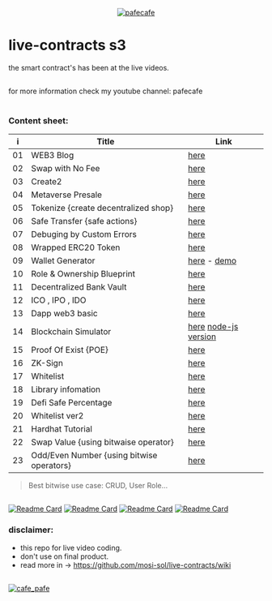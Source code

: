 <p align="center"> 
  <!-- <a href="https://twitter.com/cafe_pafe" target="blank"><img src="https://img.shields.io/twitter/follow/cafe_pafe?logo=twitter&style=plastic&labelColor=334455" alt="cafe_pafe" /></a>  --> 
<a href="https://youtube.com/pafecafe" target="blank"><img src="https://img.shields.io/badge/youtube-watch-red/follow/cafe_pafe?logo=youtube&style=plastic&logoColor=red&labelColor=334455" alt="pafecafe" /></a> 
</p>

# live-contracts s3
the smart contract's has been at the live videos.
##
for more information check my youtube channel: pafecafe

#
### Content sheet:

| i | Title | Link |
| --- | --- | --- |
| 01 | WEB3 Blog | [here](https://github.com/mosi-sol/live-contract-s3/tree/main/01-Web3%20Blog) | 
| 02 | Swap with No Fee | [here](https://github.com/mosi-sol/live-contract-s3/tree/main/02-Swap%20No%20Fee) | 
| 03 | Create2 | [here](https://github.com/mosi-sol/live-contract-s3/tree/main/03-%20Create2) | 
| 04 | Metaverse Presale | [here](https://github.com/mosi-sol/live-contract-s3/tree/main/04-Metaverse%20-%20sell%20lands%20logic) | 
| 05 | Tokenize {create decentralized shop} | [here](https://github.com/mosi-sol/live-contract-s3/tree/main/05-Tokenize) | 
| 06 | Safe Transfer {safe actions} | [here](https://github.com/mosi-sol/live-contract-s3/tree/main/06-SafeTransfer) | 
| 07 | Debuging by Custom Errors | [here](https://github.com/mosi-sol/live-contract-s3/tree/main/07-Error%20Debug) | 
| 08 | Wrapped ERC20 Token | [here](https://github.com/mosi-sol/live-contract-s3/tree/main/08-Wraped%20Token) | 
| 09 | Wallet Generator | [here](https://github.com/mosi-sol/live-contract-s3/tree/main/09-%20Wallet%20Generator%20Dapp) -  [demo](https://mosi-sol.github.io/Wallet-Web3/) | 
| 10 | Role & Ownership Blueprint | [here](https://github.com/mosi-sol/live-contract-s3/tree/main/10-Role%20base%20contract) | 
| 11 | Decentralized Bank Vault | [here](https://github.com/mosi-sol/live-contract-s3/tree/main/11-%20Decentralized%20Bank%20Vault) | 
| 12 | ICO , IPO , IDO | [here](https://github.com/mosi-sol/live-contract-s3/tree/main/12-%20ICO) | 
| 13 | Dapp web3 basic | [here](https://github.com/mosi-sol/live-contract-s3/tree/main/13-%20Dapp%20infrastructure) | 
| 14 | Blockchain Simulator | [here](https://github.com/mosi-sol/live-contract-s3/tree/main/14-Blockchain%20Simulator) [node-js version](https://github.com/mosi-sol/shell/tree/main/Blockchain%20Simulator) | 
| 15 | Proof Of Exist {POE} | [here](https://github.com/mosi-sol/live-contract-s3/tree/main/15-Proof%20of%20Exist) | 
| 16 | ZK-Sign | [here](https://github.com/mosi-sol/live-contract-s3/tree/main/16-ZK-Signature) | 
| 17 | Whitelist | [here](https://github.com/mosi-sol/live-contract-s3/tree/main/17-%20WhiteList) | 
| 18 | Library infomation | [here](https://github.com/mosi-sol/live-contract-s3/tree/main/18-%20Library%20information) | 
| 19 | Defi Safe Percentage | [here](https://github.com/mosi-sol/live-contract-s3/tree/main/19-Defi%20Safe%20Percentage) | 
| 20 | Whitelist ver2 | [here](https://github.com/mosi-sol/live-contract-s3/tree/main/20-%20Whitelist%20Ver2) | 
| 21 | Hardhat Tutorial | [here](https://github.com/mosi-sol/live-contract-s3/tree/main/21-%20Hardhat%20Tutorial) | 
| 22 | Swap Value {using bitwaise operator} | [here](https://github.com/mosi-sol/live-contract-s3/tree/main/22-%20Swap%20Value) | 
| 23 | Odd/Even Number {using bitwise operators} | [here](https://github.com/mosi-sol/live-contract-s3/tree/main/23-%20Even%20Number) | 

> Best bitwise use case: CRUD, User Role...

##

[![Readme Card](https://github-readme-stats.vercel.app/api/pin/?username=mosi-sol&repo=live-contracts)](https://github.com/mosi-sol/live-contracts)
[![Readme Card](https://github-readme-stats.vercel.app/api/pin/?username=mosi-sol&repo=live-contracts-s2)](https://github.com/mosi-sol/live-contracts-s2)
[![Readme Card](https://github-readme-stats.vercel.app/api/pin/?username=mosi-sol&repo=live-contract-s3)](https://github.com/mosi-sol/live-contract-s3)
[![Readme Card](https://github-readme-stats.vercel.app/api/pin/?username=mosi-sol&repo=live-contracts-s4)](https://github.com/mosi-sol/live-contracts-s4)

### disclaimer:

- this repo for live video coding.
- don't use on final product.
- read more in -> https://github.com/mosi-sol/live-contracts/wiki

##
<div>
<span align="left"> 
<a href="https://github.com/mosi-sol/live-contract-s3" target="blank">
  <img src="https://img.shields.io/badge/License-MIT-blue?style=flat" alt="cafe_pafe" /></a>  
</span>
<!-- <span align="center"> 
<a href="https://img.shields.io/twitter/url?url=https%3A%2F%2Fgithub.com%2Fmosi-sol%2Flive-contract-s3" target="blank"><img src="https://img.shields.io/twitter/url?url=https%3A%2F%2Fgithub.com%2Fmosi-sol%2Flive-contract-s3" alt="pafecafe" /></a> 
</span> -->
</div>
